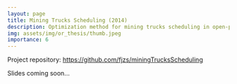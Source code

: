 ```yaml
---
layout: page
title: Mining Trucks Scheduling (2014)
description: Optimization method for mining trucks scheduling in open-pit mines
img: assets/img/or_thesis/thumb.jpeg
importance: 6
---
```


Project repository: <https://github.com/fjzs/miningTrucksScheduling>

Slides coming soon...

